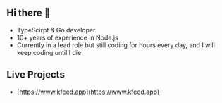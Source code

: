 ## Hi there 👋

- TypeScirpt & Go developer
- 10+ years of experience in Node.js
- Currently in a lead role but still coding for hours every day, and I will keep coding until I die


## Live Projects
- [https://www.kfeed.app](https://www.kfeed.app)
